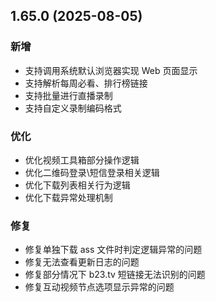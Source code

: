 ## 1.65.0 (2025-08-05)
### 新增
* 支持调用系统默认浏览器实现 Web 页面显示
* 支持解析每周必看、排行榜链接
* 支持批量进行直播录制
* 支持自定义录制编码格式

### 优化
* 优化视频工具箱部分操作逻辑
* 优化二维码登录\短信登录相关逻辑
* 优化下载列表相关行为逻辑
* 优化下载异常处理机制

### 修复
* 修复单独下载 ass 文件时判定逻辑异常的问题
* 修复无法查看更新日志的问题
* 修复部分情况下 b23.tv 短链接无法识别的问题
* 修复互动视频节点选项显示异常的问题
